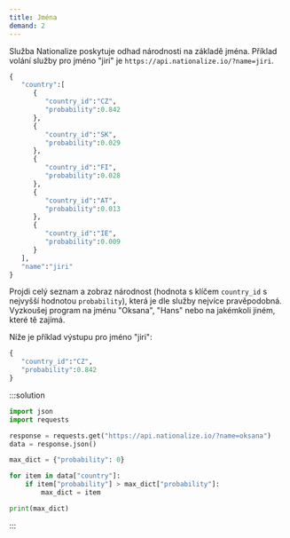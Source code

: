 ```yaml
---
title: Jména
demand: 2
---
```


Služba Nationalize poskytuje odhad národnosti na základě jména. Příklad volání služby pro jméno "jiri" je `https://api.nationalize.io/?name=jiri`.

```py
{
   "country":[
      {
         "country_id":"CZ",
         "probability":0.842
      },
      {
         "country_id":"SK",
         "probability":0.029
      },
      {
         "country_id":"FI",
         "probability":0.028
      },
      {
         "country_id":"AT",
         "probability":0.013
      },
      {
         "country_id":"IE",
         "probability":0.009
      }
   ],
   "name":"jiri"
}
```

Projdi celý seznam a zobraz národnost (hodnota s klíčem `country_id` s nejvyšší hodnotou `probability`), která je dle služby nejvíce pravěpodobná. Vyzkoušej program na jménu "Oksana", "Hans" nebo na jakémkoli jiném, které tě zajímá.

Níže je příklad výstupu pro jméno "jiri":

```py
{
   "country_id":"CZ",
   "probability":0.842
}
```

:::solution
```py
import json
import requests

response = requests.get("https://api.nationalize.io/?name=oksana")
data = response.json()

max_dict = {"probability": 0}

for item in data["country"]:
    if item["probability"] > max_dict["probability"]:
        max_dict = item

print(max_dict)
```
:::

